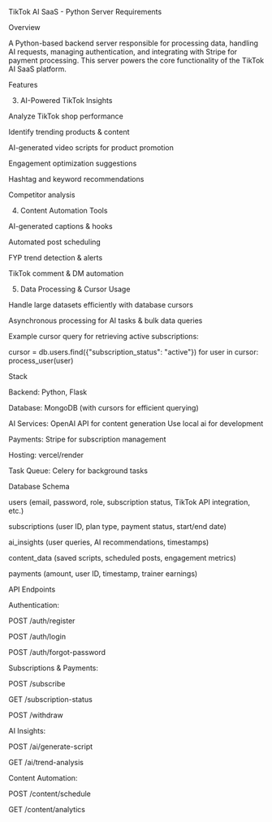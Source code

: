 TikTok AI SaaS - Python Server Requirements

Overview

A Python-based backend server responsible for processing data, handling AI requests, managing authentication, and integrating with Stripe for payment processing. This server powers the core functionality of the TikTok AI SaaS platform.

Features



3. AI-Powered TikTok Insights

Analyze TikTok shop performance

Identify trending products & content

AI-generated video scripts for product promotion

Engagement optimization suggestions

Hashtag and keyword recommendations

Competitor analysis

4. Content Automation Tools

AI-generated captions & hooks

Automated post scheduling

FYP trend detection & alerts

TikTok comment & DM automation

5. Data Processing & Cursor Usage

Handle large datasets efficiently with database cursors

Asynchronous processing for AI tasks & bulk data queries

Example cursor query for retrieving active subscriptions:

cursor = db.users.find({"subscription_status": "active"})
for user in cursor:
    process_user(user)

Stack

Backend: Python, Flask

Database: MongoDB (with cursors for efficient querying)

AI Services: OpenAI API for content generation
Use local ai for development

Payments: Stripe for subscription management

Hosting: vercel/render

Task Queue: Celery for background tasks

Database Schema

users (email, password, role, subscription status, TikTok API integration, etc.)

subscriptions (user ID, plan type, payment status, start/end date)

ai_insights (user queries, AI recommendations, timestamps)

content_data (saved scripts, scheduled posts, engagement metrics)

payments (amount, user ID, timestamp, trainer earnings)

API Endpoints

Authentication:

POST /auth/register

POST /auth/login

POST /auth/forgot-password

Subscriptions & Payments:

POST /subscribe

GET /subscription-status

POST /withdraw

AI Insights:

POST /ai/generate-script

GET /ai/trend-analysis

Content Automation:

POST /content/schedule

GET /content/analytics
